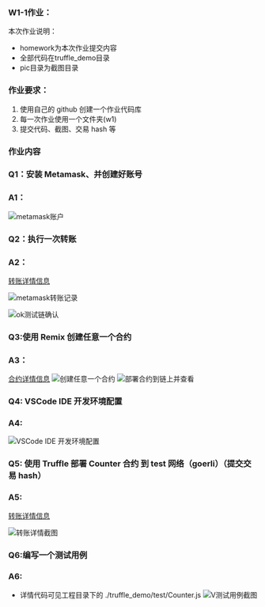 ### W1-1作业： 
本次作业说明：
- homework为本次作业提交内容
- 全部代码在truffle_demo目录
- pic目录为截图目录

### 作业要求：
1. 使用自己的 github 创建一个作业代码库
2. 每一次作业使用一个文件夹(w1)
3. 提交代码、截图、交易 hash 等


### 作业内容
### Q1：安装 Metamask、并创建好账号

### A1：

 ![metamask账户](./pic/metamask.jpeg)

### Q2：执行一次转账
### A2：
  [转账详情信息](https://www.oklink.com/zh-cn/oec-test/tx/0xba4b3e6c189edda4057780a1882a09f68e54972544101afca26a23cbb290e5ed)
  
  ![metamask转账记录](./pic/transfer01.jpeg)

  ![ok测试链确认](./pic/transfer02.jpeg)

### Q3:使用 Remix 创建任意一个合约
### A3：
  [合约详情信息](https://www.oklink.com/zh-cn/oec-test/tx/F12FD7D036BF52900A82D0BFC1E38B61DFBFDFD81E8A3EE057ECDDF8E905CC83)
  ![创建任意一个合约](./pic/remix01.jpeg)
  ![部署合约到链上并查看](./pic/remix02.jpeg)

### Q4: VSCode IDE 开发环境配置
### A4:
  ![VSCode IDE 开发环境配置](./pic/vscode01.jpeg)

### Q5: 使用 Truffle 部署 Counter 合约 到 test 网络（goerli）（提交交易 hash）
### A5:
  [转账详情信息](https://ropsten.etherscan.io/tx/0x6e439e1fce90af31a73375a13c430e1a14e580eabeb0d9d5d82665208078f526)

  ![转账详情截图](./pic/truffle01.jpg)

### Q6:编写一个测试用例
### A6: 
- 详情代码可见工程目录下的 ./truffle_demo/test/Counter.js
![V测试用例截图](./pic/truffle02.jpg)





